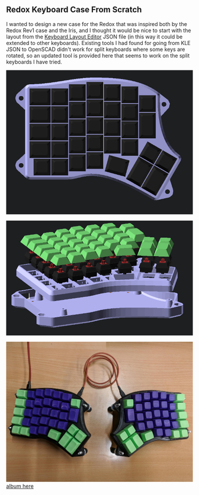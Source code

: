 ## Redox Keyboard Case From Scratch

I wanted to design a new case for the Redox that was inspired both
by the Redox Rev1 case and the Iris, and I thought it would be nice to
start with the layout from the [Keyboard Layout
Editor](http://www.keyboard-layout-editor.com/) JSON file (in this way
it could be extended to other keyboards). Existing tools I had found for
going from KLE JSON to OpenSCAD didn't work for split keyboards where
some keys are rotated, so an updated tool is provided here that seems to
work on the split keyboards I have tried.

![redox-top](../images/redox-top.png)

![redox-exploded](../images/redox-exploded.png)

![redox-completed](../images/redox-completed.jpg)
[album here](https://imgur.com/a/eEi0gJ1)

